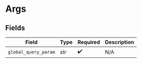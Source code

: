 # Args


## Fields

| Field                | Type                 | Required             | Description          |
| -------------------- | -------------------- | -------------------- | -------------------- |
| `global_query_param` | *str*                | :heavy_check_mark:   | N/A                  |